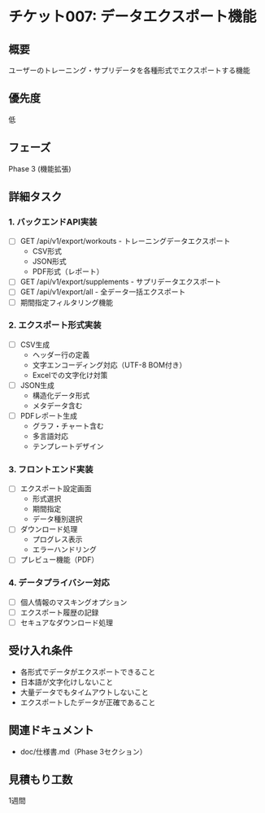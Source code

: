 # チケット007: データエクスポート機能

## 概要
ユーザーのトレーニング・サプリデータを各種形式でエクスポートする機能

## 優先度
低

## フェーズ
Phase 3 (機能拡張)

## 詳細タスク

### 1. バックエンドAPI実装
- [ ] GET /api/v1/export/workouts - トレーニングデータエクスポート
  - CSV形式
  - JSON形式
  - PDF形式（レポート）
- [ ] GET /api/v1/export/supplements - サプリデータエクスポート
- [ ] GET /api/v1/export/all - 全データ一括エクスポート
- [ ] 期間指定フィルタリング機能

### 2. エクスポート形式実装
- [ ] CSV生成
  - ヘッダー行の定義
  - 文字エンコーディング対応（UTF-8 BOM付き）
  - Excelでの文字化け対策
- [ ] JSON生成
  - 構造化データ形式
  - メタデータ含む
- [ ] PDFレポート生成
  - グラフ・チャート含む
  - 多言語対応
  - テンプレートデザイン

### 3. フロントエンド実装
- [ ] エクスポート設定画面
  - 形式選択
  - 期間指定
  - データ種別選択
- [ ] ダウンロード処理
  - プログレス表示
  - エラーハンドリング
- [ ] プレビュー機能（PDF）

### 4. データプライバシー対応
- [ ] 個人情報のマスキングオプション
- [ ] エクスポート履歴の記録
- [ ] セキュアなダウンロード処理

## 受け入れ条件
- 各形式でデータがエクスポートできること
- 日本語が文字化けしないこと
- 大量データでもタイムアウトしないこと
- エクスポートしたデータが正確であること

## 関連ドキュメント
- doc/仕様書.md（Phase 3セクション）

## 見積もり工数
1週間